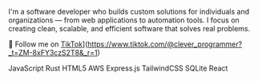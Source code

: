 I'm a software developer who builds custom solutions for individuals and organizations — from web applications to automation tools. 
I focus on creating clean, scalable, and efficient software that solves real problems.

📲 Follow me on [TikTok]([)](https://www.tiktok.com/@clever_programmer?_t=ZM-8xFY3czS2T8&_r=1)

JavaScript Rust HTML5 AWS Express.js TailwindCSS SQLite React
